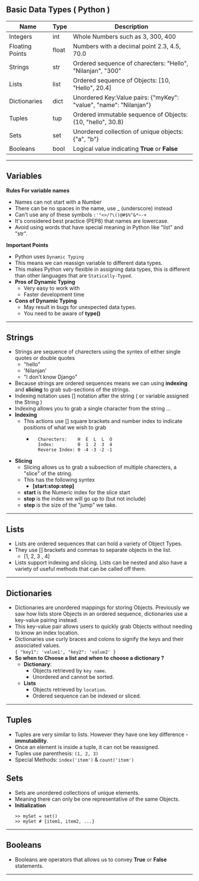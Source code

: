 ## Basic Data Types ( Python )
| Name            | Type  | Description                                                       |
| --------------- | ----- | ----------------------------------------------------------------- |
| Integers        | int   | Whole Numbers such as 3, 300, 400                                 |
| Floating Points | float | Numbers with a decimal point 2.3, 4.5, 70.0                       |
| Strings         | str   | Ordered sequence of charecters: "Hello", "Nilanjan", "300"        |
| Lists           | list  | Ordered sequence of Objects: [10, "Hello", 20.4]                  |
| Dictionaries    | dict  | Unordered Key:Value pairs: {"myKey": "value", "name": "Nilanjan"} |
| Tuples          | tup   | Ordered immutable sequence of Objects: (10, "hello", 30.8)        |
| Sets            | set   | Unordered collection of unique objects: {"a", "b"}                |
| Booleans        | bool  | Logical value indicating **True** or **False**                    |

---
## Variables

**Rules For variable names**
- Names can not start with a Number
- There can be no spaces in the name, use _ (underscore) instead
- Can't use any of these symbols `:'"<>/?\()@#$%^&*~-+`
- It's considered best practice (PEP8) that names are lowercase.
- Avoid using words that have special meaning in Python like "list" and "str".

**Important Points**
- Python uses `Dynamic Typing`
- This means we can reassign variable to different data types.
- This makes Python very flexible in assigning data types, this is different than other languages that are `Statically-Typed`.
- **Pros of Dynamic Typing**
  - Very easy to work with
  - Faster development time
- **Cons of Dynamic Typing**
  - May result in bugs for unexpected data types.
  - You need to be aware of **type()**

---

## Strings

- Strings are sequence of charecters using the syntex of either single quotes or double quotes
  - "hello"
  - 'Nilanjan'
  - "I don't know Django"
- Because strings are ordered sequences means we can using **indexing** and **slicing** to grab sub-sections of the strings.
- Indexing notation uses [] notation after the string ( or variable assigned the String )
- Indexing allows you to grab a single character from the string ...
- **Indexing**
  - This actions use [] square brackets and number index to indicate positions of what we wish to grab
    - ```
        Charecters:    H  E  L  L  O
        Index:         0  1  2  3  4
        Reverse Index: 0 -4 -3 -2 -1 
      ```
- **Slicing**
  - Slicing allows us to grab a subsection of multiple charecters, a "slice" of the string.
  - This has the following syntex
    - **[start:stop:step]**
  - **start** is the Numeric index for the slice start
  - **stop** is the index we will go up to (but not include)
  - **step** is the size of the "jump" we take.
 
 ---
 
 ## Lists
 
 - Lists are ordered sequences that can hold a variety of Object Types.
 - They use [] brackets and commas to separate objects in the list.
    - [1, 2, 3 , 4]
 - Lists support indexing and slicing. Lists can be nested and also have a variety of useful methods that can be called off them.  
 
 ---
 
 ## Dictionaries
 
 - Dictionaries are unordered mappings for storing Objects. Previously we saw how lists store Objects in an ordered sequence, dictionaries use a key-value pairing instead.
 - This key-value pair allows users to quickly grab Objects without needing to know an index location.
 - Dictionaries use curly braces and colons to signify the keys and their associated values.  
        `{ "key1": 'value1', "key2": 'value2' }`
 - **So when to Choose a list and when to choose a dictionary ?**
    - **Dictionary**: 
        - Objects retrieved by `key name`.
        - Unordered and cannot be sorted.
    - **Lists**
        - Objects retrieved by `location`.
        - Ordered sequence can be indexed or sliced.
        
---

## Tuples

- Tuples are very similar to lists. However they have one key difference - **immutability**.
- Once an element is inside a tuple, it can not be reassigned.
- Tuples use parenthesis: `(1, 2, 3)`
- Special Methods: `index('item')` & `count('item')`

## Sets

- Sets are unordered collections of unique elements.
- Meaning there can only be one representative of the same Objects.
- **Initialization**    
    ```
    >> mySet = set()
    >> mySet # {item1, item2, ...}
    ```

---

## Booleans

- Booleans are operators that allows us to convey **True** or **False** statements.

---